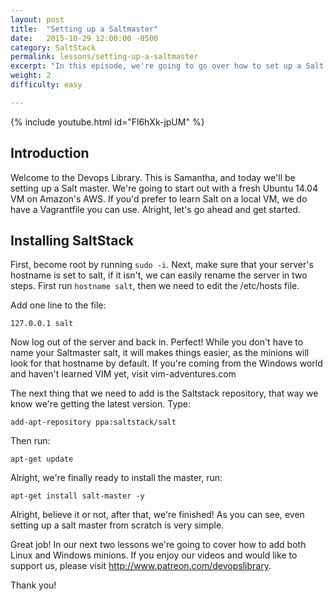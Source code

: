 ```yaml
---
layout: post
title:  "Setting up a Saltmaster"
date:   2015-10-29 12:00:00 -0500
category: SaltStack
permalink: lessons/setting-up-a-saltmaster
excerpt: "In this episode, we're going to go over how to set up a Salt Master."
weight: 2
difficulty: easy

---
```

{% include youtube.html id="Fl6hXk-jpUM" %}

Introduction
------------
Welcome to the Devops Library.  This is Samantha, and today we'll be setting up
a Salt master.  We're going to start out with a fresh Ubuntu 14.04 VM on
Amazon's AWS.  If you'd prefer to learn Salt on a local VM, we do have a
Vagrantfile you can use.  Alright, let's go ahead and get started.  

Installing SaltStack
--------------------
First, become root by running `sudo -i`.  Next, make sure that your server's
hostname is set to salt, if it isn't, we can easily rename the server in two
steps.  First run `hostname salt`, then we need to edit the /etc/hosts file.  

Add one line to the file:

`127.0.0.1 salt`

Now log out of the server and back in.  Perfect!  While you don't have to name
your Saltmaster salt, it will makes things easier, as the minions will look for
that hostname by default.  If you're coming from the Windows world and haven't
learned VIM yet, visit vim-adventures.com

The next thing that we need to add is the Saltstack repository, that way we know
we're getting the latest version.  Type:

`add-apt-repository ppa:saltstack/salt`

Then run:

`apt-get update`

Alright, we're finally ready to install the master, run:

`apt-get install salt-master -y`

Alright, believe it or not, after that, we're finished!  As you can see, even
setting up a salt master from scratch is very simple.  

Great job!  In our next two lessons we're going to cover how to add both Linux
and Windows minions.  If you enjoy our videos and would like to
support us, please visit http://www.patreon.com/devopslibrary.  

Thank you!
